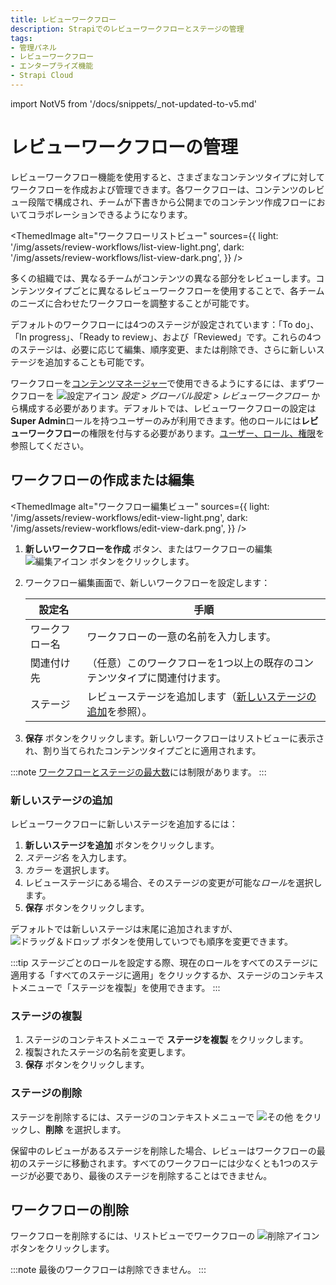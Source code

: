 ```yaml
---
title: レビューワークフロー
description: Strapiでのレビューワークフローとステージの管理
tags:
- 管理パネル
- レビューワークフロー
- エンタープライズ機能
- Strapi Cloud
---
```


import NotV5 from '/docs/snippets/_not-updated-to-v5.md'

# レビューワークフローの管理 <EnterpriseBadge /> <CloudTeamBadge/>

レビューワークフロー機能を使用すると、さまざまなコンテンツタイプに対してワークフローを作成および管理できます。各ワークフローは、コンテンツのレビュー段階で構成され、チームが下書きから公開までのコンテンツ作成フローにおいてコラボレーションできるようになります。

<ThemedImage
  alt="ワークフローリストビュー"
  sources={{
    light: '/img/assets/review-workflows/list-view-light.png',
    dark: '/img/assets/review-workflows/list-view-dark.png',
  }}
/>

多くの組織では、異なるチームがコンテンツの異なる部分をレビューします。コンテンツタイプごとに異なるレビューワークフローを使用することで、各チームのニーズに合わせたワークフローを調整することが可能です。

デフォルトのワークフローには4つのステージが設定されています：「To do」、「In progress」、「Ready to review」、および「Reviewed」です。これらの4つのステージは、必要に応じて編集、順序変更、または削除でき、さらに新しいステージを追加することも可能です。

ワークフローを[コンテンツマネージャー](/user-docs/content-manager/reviewing-content)で使用できるようにするには、まずワークフローを ![設定アイコン](/img/assets/icons/v5/Cog.svg) *設定 > グローバル設定 > レビューワークフロー* から構成する必要があります。デフォルトでは、レビューワークフローの設定は**Super Admin**ロールを持つユーザーのみが利用できます。他のロールには**レビューワークフロー**の権限を付与する必要があります。[ユーザー、ロール、権限](/user-docs/users-roles-permissions)を参照してください。

## ワークフローの作成または編集

<ThemedImage
  alt="ワークフロー編集ビュー"
  sources={{
    light: '/img/assets/review-workflows/edit-view-light.png',
    dark: '/img/assets/review-workflows/edit-view-dark.png',
  }}
/>

1. **新しいワークフローを作成** ボタン、またはワークフローの編集 ![編集アイコン](/img/assets/icons/v5/Pencil.svg) ボタンをクリックします。
2. ワークフロー編集画面で、新しいワークフローを設定します：

    | 設定名           | 手順                                                                 |
    | ---------------- | ------------------------------------------------------------------- |
    | ワークフロー名   | ワークフローの一意の名前を入力します。                              |
    | 関連付け先       | （任意）このワークフローを1つ以上の既存のコンテンツタイプに関連付けます。 |
    | ステージ         | レビューステージを追加します（[新しいステージの追加](#adding-a-new-stage)を参照）。 |

3. **保存** ボタンをクリックします。新しいワークフローはリストビューに表示され、割り当てられたコンテンツタイプごとに適用されます。

:::note
[ワークフローとステージの最大数](https://strapi.io/pricing-cloud)には制限があります。
:::

### 新しいステージの追加

レビューワークフローに新しいステージを追加するには：

1. **新しいステージを追加** ボタンをクリックします。
2. *ステージ名* を入力します。
3. *カラー* を選択します。
4. レビューステージにある場合、そのステージの変更が可能な*ロール*を選択します。
5. **保存** ボタンをクリックします。

デフォルトでは新しいステージは末尾に追加されますが、![ドラッグ＆ドロップ](/img/assets/icons/v5/Drag.svg) ボタンを使用していつでも順序を変更できます。

:::tip
ステージごとのロールを設定する際、現在のロールをすべてのステージに適用する「すべてのステージに適用」をクリックするか、ステージのコンテキストメニューで「ステージを複製」を使用できます。
:::

### ステージの複製

1. ステージのコンテキストメニューで **ステージを複製** をクリックします。
2. 複製されたステージの名前を変更します。
3. **保存** ボタンをクリックします。

### ステージの削除

ステージを削除するには、ステージのコンテキストメニューで ![その他](/img/assets/icons/v5/More.svg) をクリックし、**削除** を選択します。

保留中のレビューがあるステージを削除した場合、レビューはワークフローの最初のステージに移動されます。すべてのワークフローには少なくとも1つのステージが必要であり、最後のステージを削除することはできません。

## ワークフローの削除

ワークフローを削除するには、リストビューでワークフローの ![削除アイコン](/img/assets/icons/v5/Trash.svg) ボタンをクリックします。

:::note
最後のワークフローは削除できません。
::: 

<FeedbackPlaceholder />
